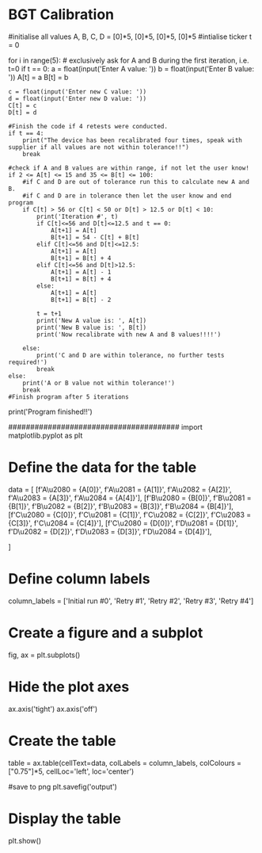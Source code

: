 # BGT Calibration

#initialise all values
A, B, C, D = [0]*5, [0]*5, [0]*5, [0]*5
#intialise ticker
t = 0

for i in range(5):
    # exclusively ask for A and B during the first iteration, i.e. t=0
    if t == 0:
        a = float(input('Enter A value: '))
        b = float(input('Enter B value: '))
        A[t] = a
        B[t] = b

    c = float(input('Enter new C value: '))
    d = float(input('Enter new D value: '))
    C[t] = c
    D[t] = d

    #Finish the code if 4 retests were conducted.
    if t == 4: 
        print("The device has been recalibrated four times, speak with supplier if all values are not within tolerance!!")
        break

    #check if A and B values are within range, if not let the user know!
    if 2 <= A[t] <= 15 and 35 <= B[t] <= 100:
        #if C and D are out of tolerance run this to calculate new A and B. 
        #if C and D are in tolerance then let the user know and end program
        if C[t] > 56 or C[t] < 50 or D[t] > 12.5 or D[t] < 10:
            print('Iteration #', t)
            if C[t]<=56 and D[t]<=12.5 and t == 0:
                A[t+1] = A[t]
                B[t+1] = 54 - C[t] + B[t]
            elif C[t]<=56 and D[t]<=12.5:
                A[t+1] = A[t]
                B[t+1] = B[t] + 4
            elif C[t]<=56 and D[t]>12.5:
                A[t+1] = A[t] - 1
                B[t+1] = B[t] + 4
            else:
                A[t+1] = A[t]
                B[t+1] = B[t] - 2
            
            t = t+1
            print('New A value is: ', A[t])
            print('New B value is: ', B[t])
            print('Now recalibrate with new A and B values!!!!')
            
        else:
            print('C and D are within tolerance, no further tests required!')
            break
    else:
        print('A or B value not within tolerance!')
        break
    #Finish program after 5 iterations
print('Program finished!!')

#######################################
import matplotlib.pyplot as plt

# Define the data for the table
data = [
    [f'A\u2080 = {A[0]}', f'A\u2081 = {A[1]}', f'A\u2082 = {A[2]}', f'A\u2083 = {A[3]}', f'A\u2084 = {A[4]}'], 
    [f'B\u2080 = {B[0]}', f'B\u2081 = {B[1]}', f'B\u2082 = {B[2]}', f'B\u2083 = {B[3]}', f'B\u2084 = {B[4]}'],
    [f'C\u2080 = {C[0]}', f'C\u2081 = {C[1]}', f'C\u2082 = {C[2]}', f'C\u2083 = {C[3]}', f'C\u2084 = {C[4]}'],
    [f'C\u2080 = {D[0]}', f'D\u2081 = {D[1]}', f'D\u2082 = {D[2]}', f'D\u2083 = {D[3]}', f'D\u2084 = {D[4]}'],

]

# Define column labels
column_labels = ['Initial run #0', 'Retry #1', 'Retry #2', 'Retry #3', 'Retry #4']

# Create a figure and a subplot
fig, ax = plt.subplots()

# Hide the plot axes
ax.axis('tight')
ax.axis('off')

# Create the table
table = ax.table(cellText=data, colLabels = column_labels, colColours = ["0.75"]*5, cellLoc='left', loc='center')

#save to png
plt.savefig('output')

# Display the table
plt.show()




